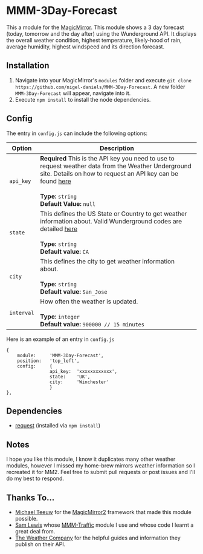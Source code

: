 # MMM-3Day-Forecast
This a module for the [MagicMirror](https://github.com/MichMich/MagicMirror/tree/develop).  This module shows a 3 day forecast (today, tomorrow and the day after) using the Wunderground API. It displays the overall weather condition, highest temperature, likely-hood of rain, average humidity, highest windspeed and its direction forecast.

## Installation
1. Navigate into your MagicMirror's `modules` folder and execute `git clone https://github.com/nigel-daniels/MMM-3Day-Forecast`.  A new folder `MMM-3Day-Forecast` will appear, navigate into it.
2. Execute `npm install` to install the node dependencies.

## Config
The entry in `config.js` can include the following options:

|Option|Description|
|---|---|
|`api_key`|**Required** This is the API key you need to use to request weather data from the Weather Underground site.  Details on how to request an API key can be found [here](https://www.wunderground.com/weather/api/)<br><br>**Type:** `string`<br>**Default Value:** `null`|
|`state`|This defines the US State or Country to get weather information about.  Valid Wunderground codes are detailed [here](https://www.wunderground.com/weather/api/d/docs?d=resources/country-to-iso-matching)<br><br>**Type:** `string`<br>**Default value:** `CA`|
|`city`|This defines the city to get weather information about.<br><br>**Type:** `string`<br>**Default value:** `San_Jose`|
|`interval`|How often the weather is updated.<br><br>**Type:** `integer`<br>**Default value:** `900000 // 15 minutes`|

Here is an example of an entry in `config.js`
```
{
    module:		'MMM-3Day-Forecast',
    position:	'top_left',
    config:		{
                api_key:  'xxxxxxxxxxxx',
                state:	  'UK',
                city:     'Winchester'
                }
},
```

## Dependencies
- [request](https://www.npmjs.com/package/request) (installed via `npm install`)

## Notes
I hope you like this module, I know it duplicates many other weather modules, however I missed my home-brew mirrors weather information so I recreated it for MM2.  Feel free to submit pull requests or post issues and I'll do my best to respond.

## Thanks To...
- [Michael Teeuw](https://github.com/MichMich) for the [MagicMirror2](https://github.com/MichMich/MagicMirror/tree/develop) framework that made this module possible.
- [Sam Lewis](https://github.com/SamLewis0602) whose [MMM-Traffic](https://github.com/SamLewis0602/MMM-Traffic) module I use and whose code I learnt a great deal from.
- [The Weather Company](https://www.wunderground.com) for the helpful guides and information they publish on their API.
